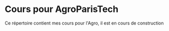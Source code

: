 # Cours pour AgroParisTech
Ce répertoire contient mes cours pour l'Agro, il est en cours de construction

